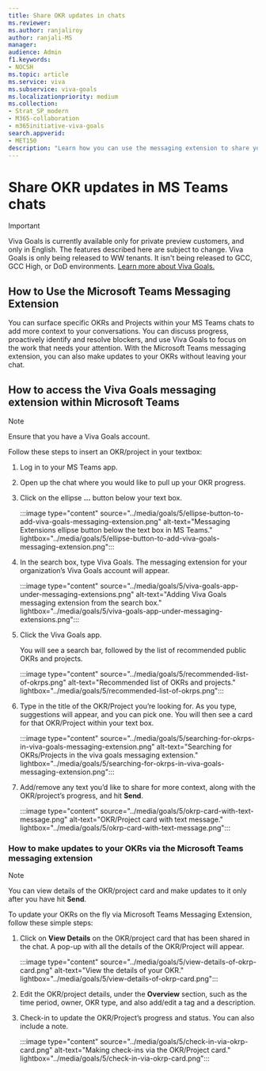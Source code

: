 ```yaml
---
title: Share OKR updates in chats
ms.reviewer: 
ms.author: ranjaliroy
author: ranjali-MS
manager: 
audience: Admin
f1.keywords:
- NOCSH
ms.topic: article
ms.service: viva
ms.subservice: viva-goals
ms.localizationpriority: medium
ms.collection:  
- Strat_SP_modern
- M365-collaboration
- m365initiative-viva-goals  
search.appverid:
- MET150
description: "Learn how you can use the messaging extension to share your OKR updates in your MS Teams chats"
---
```


# Share OKR updates in MS Teams chats

> [!IMPORTANT]
> Viva Goals is currently available only for private preview customers, and only in English. The features described here are subject to change. Viva Goals is only being released to WW tenants. It isn't being released to GCC, GCC High, or DoD environments. [Learn more about Viva Goals.](https://go.microsoft.com/fwlink/?linkid=2189933)

## How to Use the Microsoft Teams Messaging Extension

You can surface specific OKRs and Projects within your MS Teams chats to add more context to your conversations. You can discuss progress, proactively identify and resolve blockers, and use Viva Goals to focus on the work that needs your attention. With the Microsoft Teams messaging extension, you can also make updates to your OKRs without leaving your chat.

## How to access the Viva Goals messaging extension within Microsoft Teams

> [!NOTE]
> Ensure that you have a Viva Goals account.

Follow these steps to insert an OKR/project in your textbox:

1. Log in to your MS Teams app.
2. Open up the chat where you would like to pull up your OKR progress.
3. Click on the ellipse **...** button below your text box.

   :::image type="content" source="../media/goals/5/ellipse-button-to-add-viva-goals-messaging-extension.png" alt-text="Messaging Extensions ellipse button below the text box in MS Teams." lightbox="../media/goals/5/ellipse-button-to-add-viva-goals-messaging-extension.png":::

4. In the search box, type Viva Goals. The messaging extension for your organization’s Viva Goals account will appear.

   :::image type="content" source="../media/goals/5/viva-goals-app-under-messaging-extensions.png" alt-text="Adding Viva Goals messaging extension from the search box." lightbox="../media/goals/5/viva-goals-app-under-messaging-extensions.png":::

5. Click the Viva Goals app.

   You will see a search bar, followed by the list of recommended public OKRs and projects.
   
   :::image type="content" source="../media/goals/5/recommended-list-of-okrps.png" alt-text="Recommended list of OKRs and projects." lightbox="../media/goals/5/recommended-list-of-okrps.png":::

6. Type in the title of the OKR/Project you’re looking for. As you type, suggestions will appear, and you can pick one. You will then see a card for that OKR/Project within your text box.

   :::image type="content" source="../media/goals/5/searching-for-okrps-in-viva-goals-messaging-extension.png" alt-text="Searching for OKRs/Projects in the viva goals messaging extension." lightbox="../media/goals/5/searching-for-okrps-in-viva-goals-messaging-extension.png":::
         
7. Add/remove any text you’d like to share for more context, along with the OKR/project’s progress, and hit **Send**.

   :::image type="content" source="../media/goals/5/okrp-card-with-text-message.png" alt-text="OKR/Project card with text message." lightbox="../media/goals/5/okrp-card-with-text-message.png":::

### How to make updates to your OKRs via the Microsoft Teams messaging extension

> [!NOTE]
> You can view details of the OKR/project card and make updates to it only after you have hit **Send**.

To update your OKRs on the fly via Microsoft Teams Messaging Extension, follow these simple steps:

1. Click on **View Details** on the OKR/project card that has been shared in the chat. A pop-up with all the details of the OKR/Project will appear.
      
   :::image type="content" source="../media/goals/5/view-details-of-okrp-card.png" alt-text="View the details of your OKR." lightbox="../media/goals/5/view-details-of-okrp-card.png":::

2. Edit the OKR/project details, under the **Overview** section, such as the time period, owner, OKR type, and also add/edit a tag and a description.

3. Check-in to update the OKR/Project’s progress and status. You can also include a note.

   :::image type="content" source="../media/goals/5/check-in-via-okrp-card.png" alt-text="Making check-ins via the OKR/Project card." lightbox="../media/goals/5/check-in-via-okrp-card.png":::
